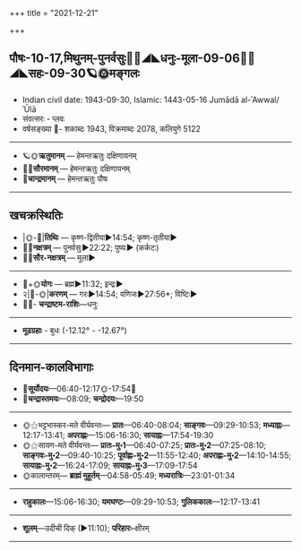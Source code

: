 +++
title = "2021-12-21"

+++
## पौषः-10-17,मिथुनम्-पुनर्वसुः🌛🌌◢◣धनुः-मूला-09-06🌌🌞◢◣सहः-09-30🪐🌞मङ्गलः
- Indian civil date: 1943-09-30, Islamic: 1443-05-16 Jumādā al-ʾAwwal/ʾŪlā
- संवत्सरः - प्लवः
- वर्षसङ्ख्या 🌛- शकाब्दः 1943, विक्रमाब्दः 2078, कलियुगे 5122
___________________
- 🪐🌞**ऋतुमानम्** — हेमन्तऋतुः दक्षिणायनम्
- 🌌🌞**सौरमानम्** — हेमन्तऋतुः दक्षिणायनम्
- 🌛**चान्द्रमानम्** — हेमन्तऋतुः पौषः
___________________


## खचक्रस्थितिः
- |🌞-🌛|**तिथिः** — कृष्ण-द्वितीया►14:54; कृष्ण-तृतीया►  
- 🌌🌛**नक्षत्रम्** — पुनर्वसुः►22:22; पुष्यः► (कर्कटः)  
- 🌌🌞**सौर-नक्षत्रम्** — मूला►  
___________________
- 🌛+🌞**योगः** — ब्रह्म►11:32; इन्द्रः►  
- २|🌛-🌞|**करणम्** — गरः►14:54; वणिजः►27:56*; विष्टिः►  
- 🌌🌛- **चन्द्राष्टम-राशिः**—धनुः  
___________________
- **मूढग्रहाः** - बुधः (-12.12° - -12.67°)
___________________


## दिनमान-कालविभागाः
- 🌅**सूर्योदयः**—06:40-12:17🌞️-17:54🌇  
- 🌛**चन्द्रास्तमयः**—08:09; **चन्द्रोदयः**—19:50  
___________________
- 🌞⚝भट्टभास्कर-मते वीर्यवन्तः— **प्रातः**—06:40-08:04; **साङ्गवः**—09:29-10:53; **मध्याह्नः**—12:17-13:41; **अपराह्णः**—15:06-16:30; **सायाह्नः**—17:54-19:30  
- 🌞⚝सायण-मते वीर्यवन्तः— **प्रातः-मु॰1**—06:40-07:25; **प्रातः-मु॰2**—07:25-08:10; **साङ्गवः-मु॰2**—09:40-10:25; **पूर्वाह्णः-मु॰2**—11:55-12:40; **अपराह्णः-मु॰2**—14:10-14:55; **सायाह्नः-मु॰2**—16:24-17:09; **सायाह्नः-मु॰3**—17:09-17:54  
- 🌞कालान्तरम्— **ब्राह्मं मुहूर्तम्**—04:58-05:49; **मध्यरात्रिः**—23:01-01:34  
___________________
- **राहुकालः**—15:06-16:30; **यमघण्टः**—09:29-10:53; **गुलिककालः**—12:17-13:41  
___________________
- **शूलम्**—उदीची दिक् (►11:10); **परिहारः**–क्षीरम्  
___________________
